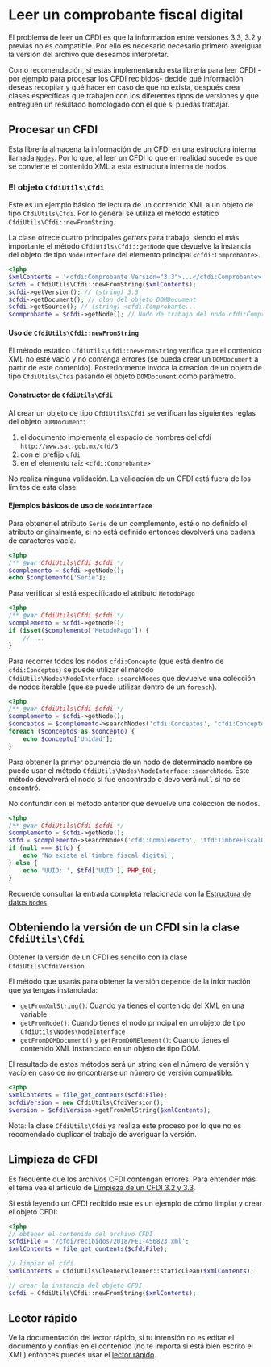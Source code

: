 # Leer un comprobante fiscal digital

El problema de leer un CFDI es que la información entre versiones 3.3, 3.2
y previas no es compatible. Por ello es necesario necesario primero
averiguar la versión del archivo que deseamos interpretar.

Como recomendación, si estás implementando esta librería para leer CFDI
-por ejemplo para procesar los CFDI recibidos- decide qué información deseas recopilar y qué hacer en caso de que no exista, después crea clases específicas que trabajen con los diferentes tipos de versiones y que entreguen un resultado homologado con el que sí puedas trabajar.


## Procesar un CFDI

Esta librería almacena la información de un CFDI en una estructura interna llamada
[`Nodes`](Nodes). Por lo que, al leer un CFDI lo que en realidad sucede es que se
convierte el contenido XML a esta estructura interna de nodos.


### El objeto `CfdiUtils\Cfdi`

Este es un ejemplo básico de lectura de un contenido XML a un objeto de
tipo `CfdiUtils\Cfdi`. Por lo general se utiliza el método estático
`CfdiUtils\Cfdi::newFromString`.

La clase ofrece cuatro principales *getters* para trabajo, siendo el más importante
el método `CfdiUtils\Cfdi::getNode` que devuelve la instancia del objeto de tipo
`NodeInterface` del elemento principal `<cfdi:Comprobante>`.

```php
<?php
$xmlContents = '<cfdi:Comprobante Version="3.3">...</cfdi:Comprobante>';
$cfdi = CfdiUtils\Cfdi::newFromString($xmlContents);
$cfdi->getVersion(); // (string) 3.3
$cfdi->getDocument(); // clon del objeto DOMDocument
$cfdi->getSource(); // (string) <cfdi:Comprobante...
$comprobante = $cfdi->getNode(); // Nodo de trabajo del nodo cfdi:Comprobante
```


#### Uso de `CfdiUtils\Cfdi::newFromString`

El método estático `CfdiUtils\Cfdi::newFromString` verifica que el contenido XML
no esté vacío y no contenga errores (se pueda crear un `DOMDocument` a partir
de este contenido).
Posteriormente invoca la creación de un objeto de tipo `CfdiUtils\Cfdi` pasando 
el objeto `DOMDocument` como parámetro.


#### Constructor de `CfdiUtils\Cfdi`

Al crear un objeto de tipo `CfdiUtils\Cfdi` se verifican las siguientes reglas
del objeto `DOMDocument`:

1. el documento implementa el espacio de nombres del cfdi `http://www.sat.gob.mx/cfd/3`
1. con el prefijo `cfdi`
1. en el elemento raíz `<cfdi:Comprobante>`

No realiza ninguna validación. La validación de un CFDI está fuera de los límites de esta clase.


#### Ejemplos básicos de uso de `NodeInterface`

Para obtener el atributo `Serie` de un complemento, esté o no definido el atributo
originalmente, si no está definido entonces devolverá una cadena de caracteres vacía.

```php
<?php
/** @var CfdiUtils\Cfdi $cfdi */
$complemento = $cfdi->getNode();
echo $complemento['Serie']; 
```

Para verificar si está especificado el atributo `MetodoPago`

```php
<?php
/** @var CfdiUtils\Cfdi $cfdi */
$complemento = $cfdi->getNode();
if (isset($complemento['MetodoPago']) {
    // ...
}
```

Para recorrer todos los nodos `cfdi:Concepto` (que está dentro de `cfdi:Conceptos`)
se puede utilizar el método `CfdiUtils\Nodes\NodeInterface::searchNodes` que devuelve
una colección de nodos iterable (que se puede utilizar dentro de un `foreach`).

```php
<?php
/** @var CfdiUtils\Cfdi $cfdi */
$complemento = $cfdi->getNode();
$conceptos = $complemento->searchNodes('cfdi:Conceptos', 'cfdi:Concepto');
foreach ($conceptos as $concepto) {
    echo $concepto['Unidad'];
}
```

Para obtener la primer ocurrencia de un nodo de determinado nombre se puede usar
el método `CfdiUtils\Nodes\NodeInterface::searchNode`. Este método devolverá el nodo
si fue encontrado o devolverá `null` si no se encontró.

No confundir con el método anterior que devuelve una colección de nodos.

```php
<?php
/** @var CfdiUtils\Cfdi $cfdi */
$complemento = $cfdi->getNode();
$tfd = $complemento->searchNodes('cfdi:Complemento', 'tfd:TimbreFiscalDigital');
if (null === $tfd) {
    echo 'No existe el timbre fiscal digital';
} else {
    echo 'UUID: ', $tfd['UUID'], PHP_EOL;
}
```

Recuerde consultar la entrada completa relacionada con la [Estructura de datos `Nodes`](Nodes).


## Obteniendo la versión de un CFDI sin la clase `CfdiUtils\Cfdi`

Obtener la versión de un CFDI es sencillo con la clase `CfdiUtils\CfdiVersion`.

El método que usarás para obtener la versión depende de la información que ya
tengas instanciada:
- `getFromXmlString()`: Cuando ya tienes el contenido del XML en una variable
- `getFromNode()`: Cuando tienes el nodo principal en un objeto de tipo `CfdiUtils\Nodes\NodeInterface`
- `getFromDOMDocument()` y `getFromDOMElement()`: Cuando tienes el contenido XML
  instanciado en un objeto de tipo DOM.

El resultado de estos métodos será un string con el número de versión y vacío en
caso de no encontrarse un número de versión compatible.

```php
<?php
$xmlContents = file_get_contents($cfdiFile);
$cfdiVersion = new CfdiUtils\CfdiVersion();
$version = $cfdiVersion->getFromXmlString($xmlContents);
```

Nota: la clase `CfdiUtils\Cfdi` ya realiza este proceso por lo que no es recomendado
duplicar el trabajo de averiguar la versión.


## Limpieza de CFDI

Es frecuente que los archivos CFDI contengan errores. Para entender más el tema
vea el artículo de [Limpieza de un CFDI 3.2 y 3.3](Limpieza-de-Cfdi).

Si está leyendo un CFDI recibido este es un ejemplo de cómo limpiar y crear el objeto CFDI:

```php
<?php
// obtener el contenido del archivo CFDI
$cfdiFile = '/cfdi/recibidos/2018/FEI-456823.xml';
$xmlContents = file_get_contents($cfdiFile);

// limpiar el cfdi
$xmlContents = CfdiUtils\Cleaner\Cleaner::staticClean($xmlContents);

// crear la instancia del objeto CFDI
$cfdi = CfdiUtils\Cfdi::newFromString($xmlContents);
```


## Lector rápido

Ve la documentación del lector rápido, si tu intensión no es editar el documento
y confías en el contenido (no te importa si está bien escrito el XML) entonces puedes
usar el [lector rápido](QuickReader).
